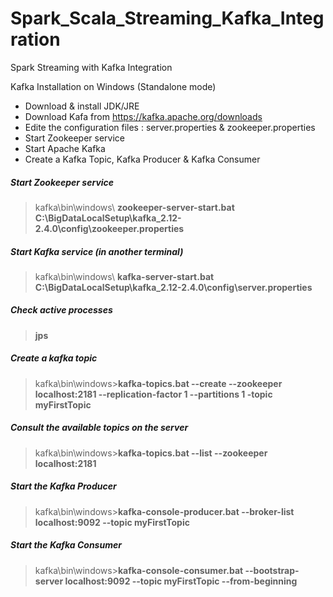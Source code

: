 # Spark_Scala_Streaming_Kafka_Integration
Spark Streaming with Kafka Integration


Kafka Installation on Windows (Standalone mode)
- Download & install JDK/JRE
- Download Kafa from https://kafka.apache.org/downloads
- Edite the configuration files : server.properties & zookeeper.properties
- Start Zookeeper service
- Start Apache Kafka
- Create a Kafka Topic, Kafka Producer & Kafka Consumer


##### Start Zookeeper service
>kafka\bin\windows\ **zookeeper-server-start.bat C:\BigDataLocalSetup\kafka_2.12-2.4.0\config\zookeeper.properties**

##### Start Kafka service (in another terminal)
>kafka\bin\windows\ **kafka-server-start.bat C:\BigDataLocalSetup\kafka_2.12-2.4.0\config\server.properties**

##### Check active processes 
>**jps**

##### Create a kafka topic
>kafka\bin\windows>**kafka-topics.bat --create --zookeeper localhost:2181 --replication-factor 1 --partitions 1 -topic myFirstTopic**

##### Consult the available topics on the server
>kafka\bin\windows>**kafka-topics.bat --list --zookeeper localhost:2181**

##### Start the Kafka Producer
>kafka\bin\windows>**kafka-console-producer.bat --broker-list localhost:9092 --topic myFirstTopic** 

##### Start the Kafka Consumer
>kafka\bin\windows>**kafka-console-consumer.bat --bootstrap-server localhost:9092 --topic myFirstTopic --from-beginning**


